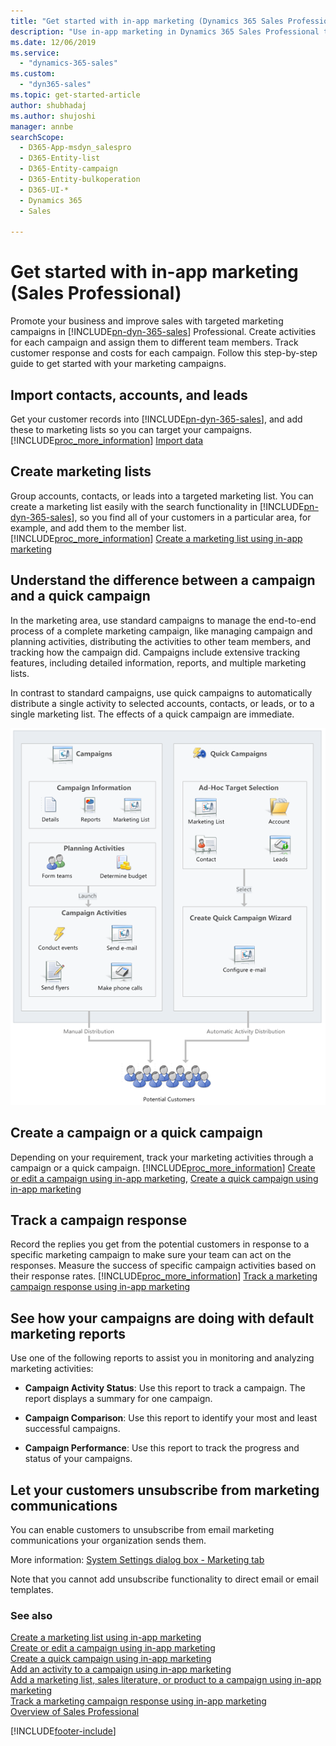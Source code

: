 ```yaml
---
title: "Get started with in-app marketing (Dynamics 365 Sales Professional) | MicrosoftDocs"
description: "Use in-app marketing in Dynamics 365 Sales Professional to promote your business and improve sales with targeted marketing campaigns."
ms.date: 12/06/2019
ms.service: 
  - "dynamics-365-sales"
ms.custom: 
  - "dyn365-sales"
ms.topic: get-started-article
author: shubhadaj
ms.author: shujoshi
manager: annbe
searchScope:
  - D365-App-msdyn_salespro
  - D365-Entity-list
  - D365-Entity-campaign
  - D365-Entity-bulkoperation
  - D365-UI-*
  - Dynamics 365
  - Sales

---
```


# Get started with in-app marketing (Sales Professional)

Promote your business and improve sales with targeted marketing campaigns in [!INCLUDE[pn-dyn-365-sales](../includes/pn-dyn-365-sales.md)] Professional. Create activities for each campaign and assign them to different team members. Track customer response and costs for each campaign. Follow this step-by-step guide to get started with your marketing campaigns.  
  
## Import contacts, accounts, and leads  
 Get your customer records into [!INCLUDE[pn-dyn-365-sales](../includes/pn-dyn-365-sales.md)], and add these to marketing lists so you can target your campaigns. [!INCLUDE[proc_more_information](../includes/proc-more-information.md)] [Import data](/power-platform/admin/import-data-all-record-types)  
  
## Create marketing lists  
 Group accounts, contacts, or leads into a targeted marketing list. You can create a marketing list easily with the search functionality in [!INCLUDE[pn-dyn-365-sales](../includes/pn-dyn-365-sales.md)], so you find all of your customers in a particular area, for example, and add them to the member list. [!INCLUDE[proc_more_information](../includes/proc-more-information.md)] [Create a marketing list using in-app marketing](../sales-professional/create-marketing-list-using-app-marketing-sp.md)  
  
## Understand the difference between a campaign and a quick campaign  
 In the marketing area, use standard campaigns to manage the end-to-end process of a complete marketing campaign, like managing campaign and planning activities, distributing the activities to other team members, and tracking how the campaign did. Campaigns include extensive tracking features, including detailed information, reports, and multiple marketing lists.  
  
 In contrast to standard campaigns, use quick campaigns to automatically distribute a single activity to selected accounts, contacts, or leads, or to a single marketing list. The effects of a quick campaign are immediate.  
  
 ![Campaigns vs. quick campaigns](../sales-enterprise/media/marketing-campaign-vs-quick-campaign.png "Campaigns vs. quick campaigns")  
  
## Create a campaign or a quick campaign  
 Depending on your requirement, track your marketing activities through a campaign or a quick campaign. [!INCLUDE[proc_more_information](../includes/proc-more-information.md)] [Create or edit a campaign using in-app marketing](../sales-professional/create-edit-campaign-using-app-marketing-sp.md), [Create a quick campaign using in-app marketing](../sales-professional/create-quick-campaign-using-app-marketing-sp.md)  
  
## Track a campaign response  
 Record the replies you get from the potential customers in response to a specific marketing campaign to make sure your team can act on the responses. Measure the success of specific campaign activities based on their response rates. [!INCLUDE[proc_more_information](../includes/proc-more-information.md)] [Track a marketing campaign response using in-app marketing](../sales-professional/track-marketing-campaign-response-using-app-marketing-sp.md)  
  
## See how your campaigns are doing with default marketing reports  
 Use one of the following reports to assist you in monitoring and analyzing marketing activities:  
  
- **Campaign Activity Status**: Use this report to track a campaign. The report displays a summary for one campaign.  
  
- **Campaign Comparison**: Use this report to identify your most and least successful campaigns.  
  
- **Campaign Performance**: Use this report to track the progress and status of your campaigns.  
  
## Let your customers unsubscribe from marketing communications  
 You can enable customers to unsubscribe from email marketing communications your organization sends them.  
  
 More information: [System Settings dialog box - Marketing tab](/power-platform/admin/system-settings-dialog-box-marketing-tab)  
  
 Note that you cannot add unsubscribe functionality to direct email or email templates.  
  
### See also  
 [Create a marketing list using in-app marketing](../sales-professional/create-marketing-list-using-app-marketing-sp.md)   
 [Create or edit a campaign using in-app marketing](../sales-professional/create-edit-campaign-using-app-marketing-sp.md)   
 [Create a quick campaign using in-app marketing](../sales-professional/create-quick-campaign-using-app-marketing-sp.md)   
 [Add an activity to a campaign using in-app marketing](../sales-professional/add-activity-campaign-using-app-marketing-sp.md)   
 [Add a marketing list, sales literature, or product to a campaign using in-app marketing](../sales-professional/add-marketing-list-sales-literature-product-campaign-using-app-marketing-sp.md)   
 [Track a marketing campaign response using in-app marketing](../sales-professional/track-marketing-campaign-response-using-app-marketing-sp.md)   
 [Overview of Sales Professional](sales-professional-overview.md)


[!INCLUDE[footer-include](../includes/footer-banner.md)]